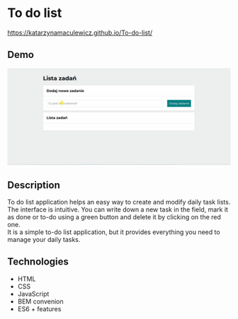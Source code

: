 # To do list
https://katarzynamaculewicz.github.io/To-do-list/

## Demo
![demo](images/to%20do%20list.gif)

## Description
To do list application helps an easy way to create and modify daily task lists. The interface is intuitive. You can write down a new task in the field, mark it as done or to-do using a green button and delete it by clicking on the red one.<br>
It is a simple to-do list application, but it provides everything you need to manage your daily tasks.

## Technologies
- HTML
- CSS
- JavaScript
- BEM convenion
- ES6 + features